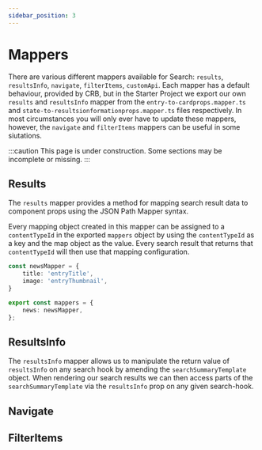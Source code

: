 ```yaml
---
sidebar_position: 3 
---
```


# Mappers

There are various different mappers available for Search: `results`, `resultsInfo`, `navigate`, `filterItems`, `customApi`. Each mapper has a default behaviour, provided by CRB, but in the Starter Project we export our own `results` and `resultsInfo` mapper from the `entry-to-cardprops.mapper.ts` and `state-to-resultsionformationprops.mapper.ts` files respectively. In most circumstances you will only ever have to update these mappers, however, the `navigate` and `filterItems` mappers can be useful in some siutations.

:::caution
This page is under construction. Some sections may be incomplete or missing.
:::

## Results

The `results` mapper provides a method for mapping search result data to component props using the JSON Path Mapper syntax.

Every mapping object created in this mapper can be assigned to a `contentTypeId` in the exported `mappers` object by using the `contentTypeId` as a key and the map object as the value. Every search result that returns that `contentTypeId` will then use that mapping configuration.

```ts title="An example mapper applied to a Content Type ID of 'news'"
const newsMapper = {
    title: 'entryTitle',
    image: 'entryThumbnail',
}

export const mappers = {
    news: newsMapper,
};
```

## ResultsInfo

The `resultsInfo` mapper allows us to manipulate the return value of `resultsInfo` on any search hook by amending the `searchSummaryTemplate` object. When rendering our search results we can then access parts of the `searchSummaryTemplate` via the `resultsInfo` prop on any given search-hook. 

## Navigate

## FilterItems
